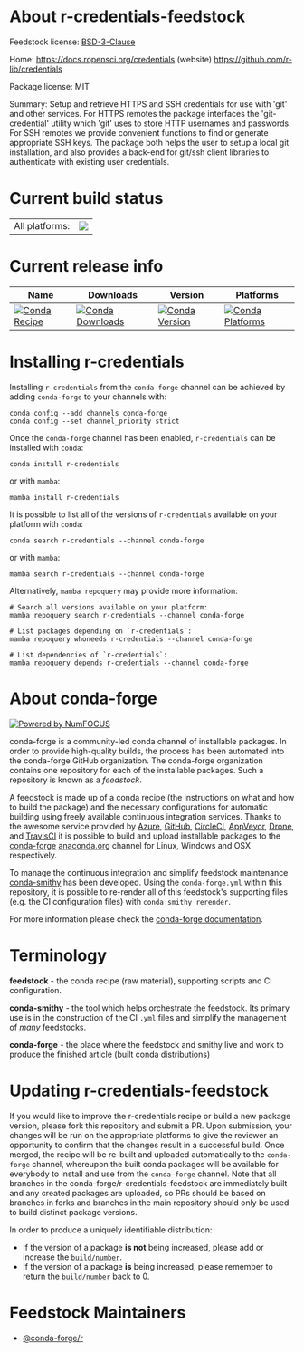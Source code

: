 About r-credentials-feedstock
=============================

Feedstock license: [BSD-3-Clause](https://github.com/conda-forge/r-credentials-feedstock/blob/main/LICENSE.txt)

Home: https://docs.ropensci.org/credentials (website) https://github.com/r-lib/credentials

Package license: MIT

Summary: Setup and retrieve HTTPS and SSH credentials for use with 'git' and other services. For HTTPS remotes the package interfaces the 'git-credential' utility which 'git' uses to store HTTP usernames and passwords. For SSH remotes we provide convenient functions to find or generate appropriate SSH keys. The package both helps the user to setup a local git installation, and also provides a back-end for git/ssh client libraries to authenticate with existing user credentials.

Current build status
====================


<table><tr><td>All platforms:</td>
    <td>
      <a href="https://dev.azure.com/conda-forge/feedstock-builds/_build/latest?definitionId=10307&branchName=main">
        <img src="https://dev.azure.com/conda-forge/feedstock-builds/_apis/build/status/r-credentials-feedstock?branchName=main">
      </a>
    </td>
  </tr>
</table>

Current release info
====================

| Name | Downloads | Version | Platforms |
| --- | --- | --- | --- |
| [![Conda Recipe](https://img.shields.io/badge/recipe-r--credentials-green.svg)](https://anaconda.org/conda-forge/r-credentials) | [![Conda Downloads](https://img.shields.io/conda/dn/conda-forge/r-credentials.svg)](https://anaconda.org/conda-forge/r-credentials) | [![Conda Version](https://img.shields.io/conda/vn/conda-forge/r-credentials.svg)](https://anaconda.org/conda-forge/r-credentials) | [![Conda Platforms](https://img.shields.io/conda/pn/conda-forge/r-credentials.svg)](https://anaconda.org/conda-forge/r-credentials) |

Installing r-credentials
========================

Installing `r-credentials` from the `conda-forge` channel can be achieved by adding `conda-forge` to your channels with:

```
conda config --add channels conda-forge
conda config --set channel_priority strict
```

Once the `conda-forge` channel has been enabled, `r-credentials` can be installed with `conda`:

```
conda install r-credentials
```

or with `mamba`:

```
mamba install r-credentials
```

It is possible to list all of the versions of `r-credentials` available on your platform with `conda`:

```
conda search r-credentials --channel conda-forge
```

or with `mamba`:

```
mamba search r-credentials --channel conda-forge
```

Alternatively, `mamba repoquery` may provide more information:

```
# Search all versions available on your platform:
mamba repoquery search r-credentials --channel conda-forge

# List packages depending on `r-credentials`:
mamba repoquery whoneeds r-credentials --channel conda-forge

# List dependencies of `r-credentials`:
mamba repoquery depends r-credentials --channel conda-forge
```


About conda-forge
=================

[![Powered by
NumFOCUS](https://img.shields.io/badge/powered%20by-NumFOCUS-orange.svg?style=flat&colorA=E1523D&colorB=007D8A)](https://numfocus.org)

conda-forge is a community-led conda channel of installable packages.
In order to provide high-quality builds, the process has been automated into the
conda-forge GitHub organization. The conda-forge organization contains one repository
for each of the installable packages. Such a repository is known as a *feedstock*.

A feedstock is made up of a conda recipe (the instructions on what and how to build
the package) and the necessary configurations for automatic building using freely
available continuous integration services. Thanks to the awesome service provided by
[Azure](https://azure.microsoft.com/en-us/services/devops/), [GitHub](https://github.com/),
[CircleCI](https://circleci.com/), [AppVeyor](https://www.appveyor.com/),
[Drone](https://cloud.drone.io/welcome), and [TravisCI](https://travis-ci.com/)
it is possible to build and upload installable packages to the
[conda-forge](https://anaconda.org/conda-forge) [anaconda.org](https://anaconda.org/)
channel for Linux, Windows and OSX respectively.

To manage the continuous integration and simplify feedstock maintenance
[conda-smithy](https://github.com/conda-forge/conda-smithy) has been developed.
Using the ``conda-forge.yml`` within this repository, it is possible to re-render all of
this feedstock's supporting files (e.g. the CI configuration files) with ``conda smithy rerender``.

For more information please check the [conda-forge documentation](https://conda-forge.org/docs/).

Terminology
===========

**feedstock** - the conda recipe (raw material), supporting scripts and CI configuration.

**conda-smithy** - the tool which helps orchestrate the feedstock.
                   Its primary use is in the construction of the CI ``.yml`` files
                   and simplify the management of *many* feedstocks.

**conda-forge** - the place where the feedstock and smithy live and work to
                  produce the finished article (built conda distributions)


Updating r-credentials-feedstock
================================

If you would like to improve the r-credentials recipe or build a new
package version, please fork this repository and submit a PR. Upon submission,
your changes will be run on the appropriate platforms to give the reviewer an
opportunity to confirm that the changes result in a successful build. Once
merged, the recipe will be re-built and uploaded automatically to the
`conda-forge` channel, whereupon the built conda packages will be available for
everybody to install and use from the `conda-forge` channel.
Note that all branches in the conda-forge/r-credentials-feedstock are
immediately built and any created packages are uploaded, so PRs should be based
on branches in forks and branches in the main repository should only be used to
build distinct package versions.

In order to produce a uniquely identifiable distribution:
 * If the version of a package **is not** being increased, please add or increase
   the [``build/number``](https://docs.conda.io/projects/conda-build/en/latest/resources/define-metadata.html#build-number-and-string).
 * If the version of a package **is** being increased, please remember to return
   the [``build/number``](https://docs.conda.io/projects/conda-build/en/latest/resources/define-metadata.html#build-number-and-string)
   back to 0.

Feedstock Maintainers
=====================

* [@conda-forge/r](https://github.com/conda-forge/r/)

